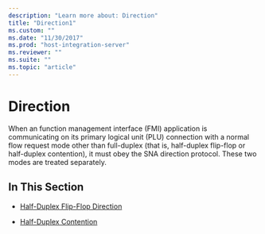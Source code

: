 ```yaml
---
description: "Learn more about: Direction"
title: "Direction1"
ms.custom: ""
ms.date: "11/30/2017"
ms.prod: "host-integration-server"
ms.reviewer: ""
ms.suite: ""
ms.topic: "article"
---
```

# Direction
When an function management interface (FMI) application is communicating on its primary logical unit (PLU) connection with a normal flow request mode other than full-duplex (that is, half-duplex flip-flop or half-duplex contention), it must obey the SNA direction protocol. These two modes are treated separately.  
  
## In This Section  
  
-   [Half-Duplex Flip-Flop Direction](../core/half-duplex-flip-flop-direction2.md)  
  
-   [Half-Duplex Contention](../core/half-duplex-contention1.md)
